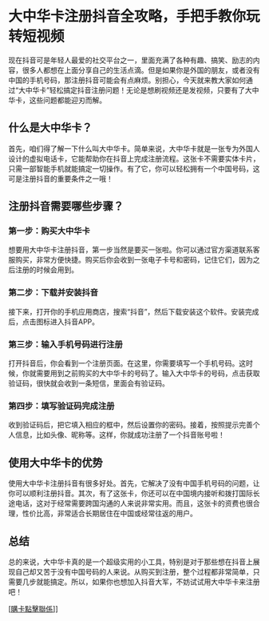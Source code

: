 # 大中华卡注册抖音全攻略，手把手教你玩转短视频

现在抖音可是年轻人最爱的社交平台之一，里面充满了各种有趣、搞笑、励志的内容，很多人都想在上面分享自己的生活点滴。但是如果你是外国的朋友，或者没有中国的手机号码，那注册抖音可能会有点麻烦。别担心，今天就来教大家如何通过“大中华卡”轻松搞定抖音注册问题！无论是想刷视频还是发视频，只要有了大中华卡，这些问题都能迎刃而解。

## 什么是大中华卡？

首先，咱们得了解一下什么叫大中华卡。简单来说，大中华卡就是一张专为外国人设计的虚拟电话卡，它能帮助你在抖音上完成注册流程。这张卡不需要实体卡片，只需一部智能手机就能搞定一切操作。有了它，你可以轻松拥有一个中国号码，这可是注册抖音的重要条件之一哦！

## 注册抖音需要哪些步骤？

### 第一步：购买大中华卡

想要用大中华卡注册抖音，第一步当然是要买一张啦。你可以通过官方渠道联系客服购买，非常方便快捷。购买后你会收到一张电子卡号和密码，记住它们，因为之后注册的时候会用到。

### 第二步：下载并安装抖音

接下来，打开你的手机应用商店，搜索“抖音”，然后下载安装这个软件。安装完成后，点击图标进入抖音APP。

### 第三步：输入手机号码进行注册

打开抖音后，你会看到一个注册页面。在这里，你需要填写一个手机号码。这时候，你就需要用到之前购买的大中华卡的号码了。输入大中华卡的号码，点击获取验证码，很快就会收到一条短信，里面会有验证码。

### 第四步：填写验证码完成注册

收到验证码后，把它填入相应的框中，然后设置你的密码。接着，按照提示完善个人信息，比如头像、昵称等。这样，你就成功注册了一个抖音账号啦！

## 使用大中华卡的优势

使用大中华卡注册抖音有很多好处。首先，它解决了没有中国手机号码的问题，让你可以顺利注册抖音。其次，有了这张卡，你还可以在中国境内接听和拨打国际长途电话，这对于经常需要跨国沟通的人来说非常实用。而且，这张卡的资费也很合理，性价比高，非常适合长期居住在中国或经常往返的用户。

## 总结

总的来说，大中华卡真的是一个超级实用的小工具，特别是对于那些想在抖音上展现自己却又苦于没有中国号码的人来说。从购买到注册，整个过程都非常简单，只需要几步就能搞定。所以，如果你也想加入抖音大军，不妨试试用大中华卡来注册吧！

[[購卡點擊聯係](https://t.me/s/esim1088)]]